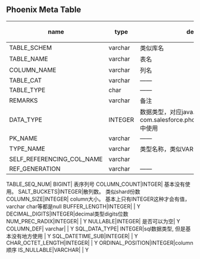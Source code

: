
Phoenix Meta Table
---


name | type | descrition | 标记
---|---|---|--
 TABLE_SCHEM | varchar| 类似库名 |N
TABLE_NAME|varchar|表名|N
COLUMN_NAME|varchar|列名 |N
TABLE_CAT|varchar| ——|N
TABLE_TYPE|char| ——|N
REMARKS|varchar|备注|N
DATA_TYPE|INTEGER| 数据类型，对应java.sql.Types， 在com.salesforce.phoenix.schema.PDataType 中使用|N
PK_NAME|varchar| ——| Y
TYPE_NAME |varchar|类型名称，类似VARCHAR这种|N
SELF_REFERENCING_COL_NAME | varchar| | Y 
REF_GENERATION|varchar| ——| Y 




TABLE_SEQ_NUM| BIGINT| 表序列号
COLUMN_COUNT|INTGER| 基本没有使用。 
SALT_BUCKETS|INTEGER|散列数。 类似shard份数
COLUMN_SIZE|INTEGER| column大小。 基本上只有INTEGER这种才会有值， varchar char等都是null
BUFFER_LENGTH|INTEGER| | Y 
DECIMAL_DIGITS|INTEGER|decimal类型digits位数
NUM_PREC_RADIX|INTEGER| | Y 
NULLABLE|INTEGER| 是否可以为空| Y 
COLUMN_DEF| varchar|  | Y
SQL_DATA_TYPE| INTEGER|sql数据类型, 但是基本没有地方使用 | Y 
SQL_DATETIME_SUB|INTEGER|  | Y 
CHAR_OCTET_LENGTH|INTEGER| | Y 
ORDINAL_POSITION|INTEGER|column顺序
IS_NULLABLE|VARCHAR| | Y 





